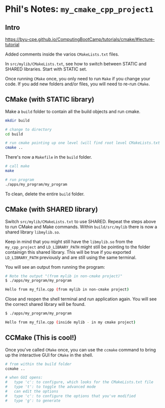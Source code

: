 # Phil's Notes: ```my_cmake_cpp_project1```

## Intro

https://byu-cpe.github.io/ComputingBootCamp/tutorials/cmake/#lecture-tutorial

Added comments inside the varios `CMakeLists.txt` files.

In `src/mylib/CMakeLists.txt`, see how to switch between STATIC and SHARED libraries.
Start with STATIC set.

Once running `CMake` once, you only need to run `Make` if you change your code.  If you add new folders and/or files, you will need to re-run `CMake`.

## CMake (with STATIC library)

Make a `build` folder to contain all the build objects and run cmake.

```bash
mkdir build

# change to directory
cd build

# run cmake pointing up one level (will find root level CMakeLists.txt file)
cmake ..
```

There's now a `Makefile` in the `build` folder.

```bash
# call make
make

# run program
./apps/my_program/my_program 
```

To clean, delete the entire `build` folder.

## CMake (with SHARED library)
Switch `src/mylib/CMakeLists.txt` to use SHARED.  Repeat the steps above to run CMake and Make commands.  Within `build/src/mylib` there is now a shared library `libmylib.so`.

Keep in mind that you might still have the `libmylib.so` from the `my_cpp_project` and `LD_LIBRARY_PATH` might still be pointing to the folder containign this shared library.  This will be true if you exported `LD_LIBRARY_PATH` previously and are still using the same terminal.  

You will see an output from running the program:

```bash
# Note the output "(from mylib in non-cmake project)"
$ ./apps/my_program/my_program 

Hello from my_file.cpp (from mylib in non-cmake project)
```
Close and reopen the shell terminal and run application again.  You will see the correct shared library will be found.

```bash
$ ./apps/my_program/my_program 

Hello from my_file.cpp (inside mylib - in my cmake project)
```

## CCMake  (This is cool!)
Once you've called `CMake` once, you can use the `ccmake` command to bring up the interactive GUI for `CMake` in the shell.

```bash
# from within the build folder
ccmake ..

# when GUI opens:
#   type 'c': to configure, which looks for the CMakeLists.txt file
#   type 't': to toggle the advanced mode
#   can edit the options
#   type 'c': to configure the options that you've modified
#   type 'g': to generate

```
